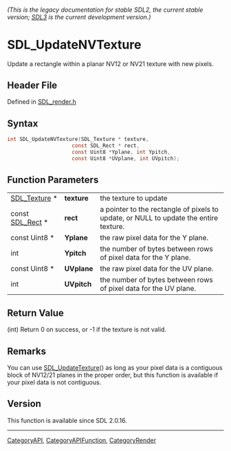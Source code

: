 ###### (This is the legacy documentation for stable SDL2, the current stable version; [SDL3](https://wiki.libsdl.org/SDL3/) is the current development version.)
# SDL_UpdateNVTexture

Update a rectangle within a planar NV12 or NV21 texture with new pixels.

## Header File

Defined in [SDL_render.h](https://github.com/libsdl-org/SDL/blob/SDL2/include/SDL_render.h)

## Syntax

```c
int SDL_UpdateNVTexture(SDL_Texture * texture,
                     const SDL_Rect * rect,
                     const Uint8 *Yplane, int Ypitch,
                     const Uint8 *UVplane, int UVpitch);
```

## Function Parameters

|                              |             |                                                                                       |
| ---------------------------- | ----------- | ------------------------------------------------------------------------------------- |
| [SDL_Texture](SDL_Texture) * | **texture** | the texture to update                                                                 |
| const [SDL_Rect](SDL_Rect) * | **rect**    | a pointer to the rectangle of pixels to update, or NULL to update the entire texture. |
| const Uint8 *                | **Yplane**  | the raw pixel data for the Y plane.                                                   |
| int                          | **Ypitch**  | the number of bytes between rows of pixel data for the Y plane.                       |
| const Uint8 *                | **UVplane** | the raw pixel data for the UV plane.                                                  |
| int                          | **UVpitch** | the number of bytes between rows of pixel data for the UV plane.                      |

## Return Value

(int) Return 0 on success, or -1 if the texture is not valid.

## Remarks

You can use [SDL_UpdateTexture](SDL_UpdateTexture)() as long as your pixel
data is a contiguous block of NV12/21 planes in the proper order, but this
function is available if your pixel data is not contiguous.

## Version

This function is available since SDL 2.0.16.

----
[CategoryAPI](CategoryAPI), [CategoryAPIFunction](CategoryAPIFunction), [CategoryRender](CategoryRender)

